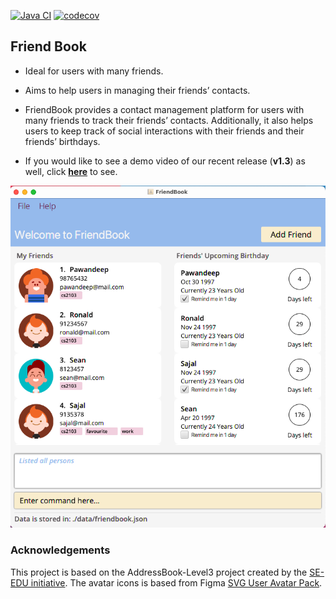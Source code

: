 [![Java CI](https://github.com/AY2122S1-CS2103-F10-3/tp/actions/workflows/gradle.yml/badge.svg?branch=master)](https://github.com/AY2122S1-CS2103-F10-3/tp/actions/workflows/gradle.yml)
[![codecov](https://codecov.io/gh/AY2122S1-CS2103-F10-3/tp/branch/master/graph/badge.svg?token=FYK9IG36EO)](https://codecov.io/gh/AY2122S1-CS2103-F10-3/tp)


## Friend Book

* Ideal for users with many friends.

* Aims to help users in managing their friends’ contacts.

* FriendBook provides a contact management platform for users with many friends to track their friends’ contacts. Additionally, it also helps users to keep track of social interactions with their friends and their friends’ birthdays.
 * If you would like to see a demo video of our recent release (**v1.3**) as well, click [**here**](https://drive.google.com/file/d/1pv8B4VA2RqWFHw22s6fveB5bnP9Afjti/view?usp=sharing) to see.

![Ui](docs/images/Ui.png)

### Acknowledgements
This project is based on the AddressBook-Level3 project created by the [SE-EDU initiative](https://se-education.org).
The avatar icons is based from Figma [SVG User Avatar Pack](https://www.figma.com/community/file/898457975261805002).
